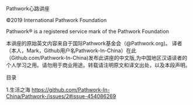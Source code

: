 Pathwork心路讲座

©2019 International Pathwork Foundation 

Pathwork® is a registered service mark of the Pathwork Foundation

本讲座的原始英文内容来自于国际Pathwork基金会（@Pathwork.org)。 译者（本人，Mark，Github用户名Pathwork-In-China）在此（Github.com/Pathwork-In-China)发布此讲座的中文版,为中国地区汉语读者的个人学习之用。请勿用于商业用途。转载请注明原文和译文出处，以及本段声明。

目录

1.生活之海 https://github.com/Pathwork-In-China/Pathwork-/issues/2#issue-454086269
